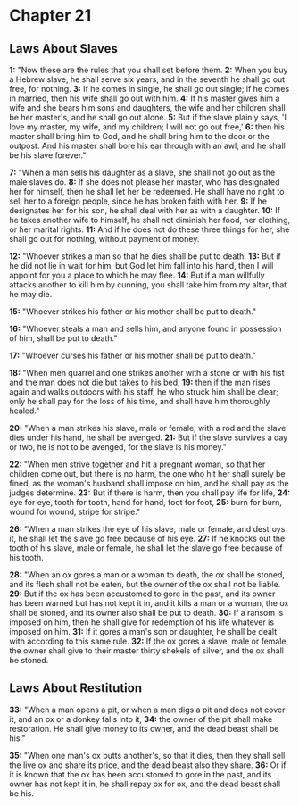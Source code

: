 # Chapter 21

## Laws About Slaves

**1:** "Now these are the rules that you shall set before them.
**2:** When you buy a Hebrew slave, he shall serve six years, and in the seventh he shall go out free, for nothing.
**3:** If he comes in single, he shall go out single; if he comes in married, then his wife shall go out with him.
**4:** If his master gives him a wife and she bears him sons and daughters, the wife and her children shall be her master's, and he shall go out alone.
**5:** But if the slave plainly says, 'I love my master, my wife, and my children; I will not go out free,'
**6:** then his master shall bring him to God, and he shall bring him to the door or the outpost. And his master shall bore his ear through with an awl, and he shall be his slave forever."

**7:** "When a man sells his daughter as a slave, she shall not go out as the male slaves do.
**8:** If she does not please her master, who has designated her for himself, then he shall let her be redeemed. He shall have no right to sell her to a foreign people, since he has broken faith with her.
**9:** If he designates her for his son, he shall deal with her as with a daughter.
**10:** If he takes another wife to himself, he shall not diminish her food, her clothing, or her marital rights.
**11:** And if he does not do these three things for her, she shall go out for nothing, without payment of money.

**12:** "Whoever strikes a man so that he dies shall be put to death.
**13:** But if he did not lie in wait for him, but God let him fall into his hand, then I will appoint for you a place to which he may flee.
**14:** But if a man willfully attacks another to kill him by cunning, you shall take him from my altar, that he may die.

**15:** "Whoever strikes his father or his mother shall be put to death."

**16:** "Whoever steals a man and sells him, and anyone found in possession of him, shall be put to death."

**17:** "Whoever curses his father or his mother shall be put to death."

**18:** "When men quarrel and one strikes another with a stone or with his fist and the man does not die but takes to his bed,
**19:** then if the man rises again and walks outdoors with his staff, he who struck him shall be clear; only he shall pay for the loss of his time, and shall have him thoroughly healed."

**20:** "When a man strikes his slave, male or female, with a rod and the slave dies under his hand, he shall be avenged.
**21:** But if the slave survives a day or two, he is not to be avenged, for the slave is his money."

**22:** "When men strive together and hit a pregnant woman, so that her children come out, but there is no harm, the one who hit her shall surely be fined, as the woman's husband shall impose on him, and he shall pay as the judges determine.
**23:** But if there is harm, then you shall pay life for life,
**24:** eye for eye, tooth for tooth, hand for hand, foot for foot,
**25:** burn for burn, wound for wound, stripe for stripe."

**26:** "When a man strikes the eye of his slave, male or female, and destroys it, he shall let the slave go free because of his eye.
**27:** If he knocks out the tooth of his slave, male or female, he shall let the slave go free because of his tooth.

**28:** "When an ox gores a man or a woman to death, the ox shall be stoned, and its flesh shall not be eaten, but the owner of the ox shall not be liable.
**29:** But if the ox has been accustomed to gore in the past, and its owner has been warned but has not kept it in, and it kills a man or a woman, the ox shall be stoned, and its owner also shall be put to death.
**30:** If a ransom is imposed on him, then he shall give for redemption of his life whatever is imposed on him.
**31:** If it gores a man's son or daughter, he shall be dealt with according to this same rule.
**32:** If the ox gores a slave, male or female, the owner shall give to their master thirty shekels of silver, and the ox shall be stoned.

## Laws About Restitution

**33:** "When a man opens a pit, or when a man digs a pit and does not cover it, and an ox or a donkey falls into it,
**34:** the owner of the pit shall make restoration. He shall give money to its owner, and the dead beast shall be his."

**35:** "When one man's ox butts another's, so that it dies, then they shall sell the live ox and share its price, and the dead beast also they share.
**36:** Or if it is known that the ox has been accustomed to gore in the past, and its owner has not kept it in, he shall repay ox for ox, and the dead beast shall be his.
